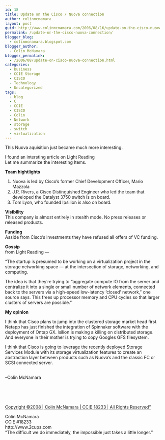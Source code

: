 ```yaml
---
id: 18
title: Update on the Cisco / Nuova connection
author: colinmcnamara
layout: post
guid: http://www.colinmcnamara.com/2006/08/16/update-on-the-cisco-nuova-connection/
permalink: /update-on-the-cisco-nuova-connection/
blogger_blog:
  - colinmcnamara.blogspot.com
blogger_author:
  - Colin McNamara
blogger_permalink:
  - /2006/08/update-on-cisco-nuova-connection.html
categories:
  - business
  - CCIE Storage
  - CISCO
  - Technology
  - Uncategorized
tags:
  - blog
  - C
  - CCIE
  - CISCO
  - Colin
  - Network
  - storage
  - switch
  - virtualization
---
```

This Nuova aquisition just became much more interesting.

I found an intersting article on Light Reading <span style="text-decoration: underline"></span>  
Let me summarize the interesting Items.

<span style="font-weight: bold">Team hightlights </span>  
1. Nuova is led by Cisco&#8217;s former Chief Development Officer, Mario Mazzola  
2. J.R. Rivers, a Cisco Distinguished Engineer who led the team that developed the Catalyst 3750 switch is on board.  
3. Tom Lyon, who founded Ipsilion is also on board.

<span style="font-weight: bold">Visibility</span>  
This company is almost entirely in stealth mode. No press releases or released products.

<span style="font-weight: bold">Funding</span>  
Asside from Cisco&#8217;s investments they have refused all offers of VC funding.

<span style="font-weight: bold">Gossip</span>  
from Light Reading &#8212;

<font>&#8220;The startup is presumed to be working on a virtualization project in the storage networking space &#8212; at the intersection of storage, networking, and computing.</font>

<font><font><font><font><font> </font></font></font></font></font>

<font><font><font><font><font><font><font><font><font><font><font><font><font><font><font><font>The idea is that they&#8217;re trying to &#8220;aggregate compute IO from the server and centralize it into a single or small number of network elements, connected back to the servers via a high-speed low-latency ‘closed’ network,&#8221; one source says. This frees up processor memory and CPU cycles so that larger clusters of servers are possible.&#8221;</font></font></font></font></font></font></font></font></font></font></font></font></font></font></font></font>

<p style="font-weight: bold">
  <font><font><font><font><font><font><font><font><font><font><font><font><font><font><font><font><font><font><font><font><font><font><font><font><font><font><font><font><font><font><font><font><font><font><font><font><font><font><font><font>My opinion</font></font></font></font></font></font></font></font></font></font></font></font></font></font></font></font></font></font></font></font></font></font></font></font></font></font></font></font></font></font></font></font></font></font></font></font></font></font></font></font>
</p>

<font><font><font><font><font><font><font><font><font><font><font><font><font><font><font><font><font><font><font><font><font><font><font><font><font><font><font><font><font><font><font><font><font><font><font><font><font><font><font><font><font><font><font><font><font><font><font><font><font><font><font><font><font><font><font><font><font><font><font><font><font><font><font><font><font><font><font><font><font><font><font><font><font><font><font><font><font><font><font><font><font><font><font><font><font>I think that Cisco plans to jump into the clustered storage market head first. Netapp has just finished the integration of Spinnaker software with the deployment of Ontap GX. Isilion is making a killing on distributed storage. And everyone in their mother is trying to copy Googles GFS filesystem.<br /> </font></font></font></font></font></font></font></font></font></font></font></font></font></font></font></font></font></font></font></font></font></font></font></font></font></font></font></font></font></font></font></font></font></font></font></font></font></font></font></font></font></font></font></font></font></font></font></font></font></font></font></font></font></font></font></font></font></font></font></font></font></font></font></font></font></font></font></font></font></font></font></font></font></font></font></font></font></font></font></font></font></font></font></font></font>

<font><font><font><font><font><font><font><font><font><font><font><font><font><font><font><font><font><font><font><font><font><font><font><font><font><font><font><font><font><font><font><font><font><font><font><font><font><font><font><font><font><font><font><font><font><font><font><font><font><font><font><font><font><font><font><font><font><font><font><font><font><font><font><font><font><font><font><font><font><font><font><font><font><font><font><font><font><font><font><font><font><font><font><font><font><font><font><font><font><font><font><font><font><font><font><font><font><font><font><font><font><font><font><font><font><font><font><font><font><font><font><font><font><font><font><font><font><font><font><font><font><font><font><font><font><font><font><font><font><font><font><font><font><font><font><font><font><font><font><font><font><font><font><font><font><font><font><font><font><font><font><font><font><font><font><font><font>I think that Cisco is going to leverage the recently deployed Storage Services Module with its storage virtualization features to create an abstraction layer between products such as Nuova&#8217;s and the classic FC or SCSI connected server.</font></font></font></font></font></font></font></font></font></font></font></font></font></font></font></font></font></font></font></font></font></font></font></font></font></font></font></font></font></font></font></font></font></font></font></font></font></font></font></font></font></font></font></font></font></font></font></font></font></font></font></font></font></font></font></font></font></font></font></font></font></font></font></font></font></font></font></font></font></font></font></font></font></font></font></font></font></font></font></font></font></font></font></font></font></font></font></font></font></font></font></font></font></font></font></font></font></font></font></font></font></font></font></font></font></font></font></font></font></font></font></font></font></font></font></font></font></font></font></font></font></font></font></font></font></font></font></font></font></font></font></font></font></font></font></font></font></font></font></font></font></font></font></font></font></font></font></font></font></font></font></font></font></font></font></font></font>

<font><font><font><font><font><font><font><font><font><font><font><font><font><font><font><font><font><font><font><font><font><font><font><font><font><font><font><font><font><font><font><font><font><font><font><font><font><font><font><font><font><font><font><font><font><font><font><font><font><font><font><font><font><font><font><font><font><font><font><font><font><font><font><font><font><font><font><font><font><font><font><font><font><font><font><font><font><font><font><font><font><font><font><font><font><font><font><font><font><font><font><font><font><font><font><font><font><font><font><font><font><font><font><font><font><font><font><font><font><font><font><font><font><font><font><font><font><font><font><br /> &#8211;Colin McNamara<br /> </font></font></font></font></font></font></font></font></font></font></font></font></font></font></font></font></font></font></font></font></font></font></font></font></font></font></font></font></font></font></font></font></font></font></font></font></font></font></font></font></font></font></font></font></font></font></font></font></font></font></font></font></font></font></font></font></font></font></font></font></font></font></font></font></font></font></font></font></font></font></font></font></font></font></font></font></font></font></font></font></font></font></font></font></font></font></font></font></font></font></font></font></font></font></font></font></font></font></font></font></font></font></font></font></font></font></font></font></font></font></font></font></font></font></font></font></font></font></font>

<font><font><font><font><font><font><font><font><font><font><font><font><font><font><font><font><font><font><font><font><font><font><font><font><font><font><font><font><font><font><font><font><font><font><font><font><font><font><font><font><font><font><font><font><font><font><font><font><font><font><font><font><font><font><font><font><font><font><font><font><font><font><font><font><font><font><font><font><font><font><font><font><font><font><font><font><font><font><font><font><font><font><font><font><font><font><font><font><font><font><font><font><font><font><font><font><font><font><font><font><font><font><font><font><font><font><font><font><font><font><font><font><font><font><font><font><font><font><font><font><font><font><font><font><font><font><font><font><font><font><font><font><font><font><font><font><font><font><font><font><font><font><font><font><font><font><font><font><font><font><font><font><font><font><font><font><font><br /> </font></font></font></font></font></font></font></font></font></font></font></font></font></font></font></font></font></font></font></font></font></font></font></font></font></font></font></font></font></font></font></font></font></font></font></font></font></font></font></font></font></font></font></font></font></font></font></font></font></font></font></font></font></font></font></font></font></font></font></font></font></font></font></font></font></font></font></font></font></font></font></font></font></font></font></font></font></font></font></font></font></font></font></font></font></font></font></font></font></font></font></font></font></font></font></font></font></font></font></font></font></font></font></font></font></font></font></font></font></font></font></font></font></font></font></font></font></font></font></font></font></font></font></font></font></font></font></font></font></font></font></font></font></font></font></font></font></font></font></font></font></font></font></font></font></font></font></font></font></font></font></font></font></font></font></font></font>

<font><font><font><font><font><font><font><font><font><font><font><font><font><font><font><font><font><font><font><font><font><font><font><font><font><font><font><font><font><font><font><font><font><font><font><font><font><font><font><font><font><font><font><font><font><font><font><font><font><font><font><font><font><font><font><font><font><font><font><font><font><font><font><font><font><font><font><font><font><font><font><font><font><font><br /> </font></font></font></font></font></font></font></font></font></font></font></font></font></font></font></font></font></font></font></font></font></font></font></font></font></font></font></font></font></font></font></font></font></font></font></font></font></font></font></font></font></font></font></font></font></font></font></font></font></font></font></font></font></font></font></font></font></font></font></font></font></font></font></font></font></font></font></font></font></font></font></font></font></font>  
[Copyright ©2008 | Colin McNamara | CCIE 18233 | All Rights Reserved&#8221;][1]

<p class="blogger-post-footer">
  Colin McNamara<br /> CCIE #18233<br /> http://www.2cups.com<br /> &#8220;The difficult we do immediately, the impossible just takes a little longer.&#8221;
</p>

 [1]: http://www.colinmcnamara.com "Copyright ©2008 | Colin McNamara | CCIE 18233 | All Rights Reserved"